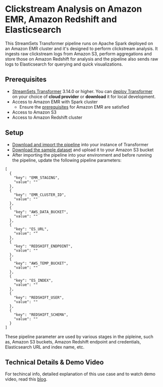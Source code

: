 Clickstream Analysis on Amazon EMR, Amazon Redshift and Elasticsearch
=======================================================================

This StreamSets Transformer pipeline runs on Apache Spark deployed on an Amazon EMR cluster and it's designed to perform clickstream analysis. It ingests raw clickstream logs from Amazon S3, perform aggregations and store those on Amazon Redshift for analysis and the pipeline also sends raw logs to Elasticsearch for querying and quick visualizations. 

Prerequisites
---------------------

* [StreamSets Transformer](https://streamsets.com/products/dataops-platform/transformer-etl/) 3.14.0 or higher. You can [deploy Transformer](https://streamsets.com/products/dataops-platform/transformer-etl/download/) on your choice of **cloud provider** or **download** it for local development.
* Access to Amazon EMR with Spark cluster 
    * Ensure the [prerequisites](https://streamsets.com/documentation/transformer/latest/help/transformer/Clusters/EMR.html#concept_yjs_gzt_vkb) for Amazon EMR are satisfied
* Access to Amazon S3
* Access to Amazon Redshift cluster

Setup
---------------------

* [Download and import the pipeline](https://github.com/streamsets/pipeline-library/blob/master/transformer/sample-pipelines/pipelines/Clickstream%20Analysis%20on%20Amazon%20EMR%2C%20Amazon%20Redshift%20and%20Elasticsearch/ClickstreamLogsToESRedshiftEMRfe856fed-ca84-4689-88d1-432f6ae8e6cd:iamontheinet.json) into your instance of Transformer
* [Download the sample dataset](https://github.com/streamsets/pipeline-library/blob/master/transformer/sample-pipelines/pipelines/Clickstream%20Analysis%20on%20Amazon%20EMR%2C%20Amazon%20Redshift%20and%20Elasticsearch/Schematic_Log.csv) and upload it to your Amazon S3 bucket
* After importing the pipeline into your environment and before running the pipeline, update the following pipeline parameters:

```
[
  {
    "key": "EMR_STAGING",
    "value": ""
  },
  {
    "key": "EMR_CLUSTER_ID",
    "value": ""
  },
  {
    "key": "AWS_DATA_BUCKET",
    "value": ""
  },
  {
    "key": "ES_URL",
    "value": ""
  },
  {
    "key": "REDSHIFT_ENDPOINT",
    "value": ""
  },
  {
    "key": "AWS_TEMP_BUCKET",
    "value": ""
  },
  {
    "key": "ES_INDEX",
    "value": ""
  },
  {
    "key": "REDSHIFT_USER",
    "value": ""
  },
  {
    "key": "REDSHIFT_SCHEMA",
    "value": ""
  }
]

```

These pipeline parameter are used by various stages in the pipleine, such as, Amazon S3 buckets, Amazon Redshift endpoint and credentials, Elasticsearch URL and index name, etc.

Technical Details & Demo Video
------------------------------

For techincal info, detailed explanation of this use case and to watch demo video, read this [blog](https://bit.ly/EMRRedshiftES).
